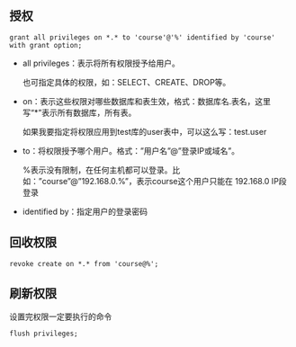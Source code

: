 
## 授权

```mysql
grant all privileges on *.* to 'course'@'%' identified by 'course' with grant option;
```

- all privileges：表示将所有权限授予给用户。

  也可指定具体的权限，如：SELECT、CREATE、DROP等。
- on：表示这些权限对哪些数据库和表生效，格式：数据库名.表名，这里写“*”表示所有数据库，所有表。
 
  如果我要指定将权限应用到test库的user表中，可以这么写：test.user
- to：将权限授予哪个用户。格式：”用户名”@”登录IP或域名”。
  
  %表示没有限制，在任何主机都可以登录。比如：”course”@”192.168.0.%”，表示course这个用户只能在 192.168.0 IP段登录
- identified by：指定用户的登录密码

## 回收权限

```mysql
revoke create on *.* from 'course@%';
```

## 刷新权限

设置完权限一定要执行的命令

```mysql
flush privileges;
```